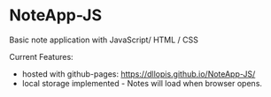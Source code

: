 # NoteApp-JS
Basic note application with JavaScript/ HTML / CSS

Current Features:
* hosted with github-pages: https://dllopis.github.io/NoteApp-JS/
* local storage implemented - Notes will load when browser opens.
